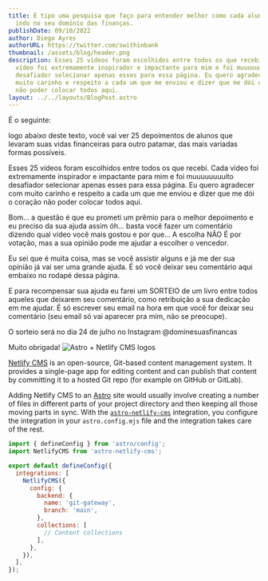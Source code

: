 ```yaml
---
title: É tipo uma pesquisa que faço para entender melhor como cada aluno já está
  indo no seu domínio das finanças.
publishDate: 09/10/2022
author: Diego Ayres
authorURL: https://twitter.com/swithinbank
thumbnail: /assets/blog/header.png
description: Esses 25 vídeos foram escolhidos entre todos os que recebi. Cada
  vídeo foi extremamente inspirador e impactante para mim e foi muuuuuuuuito
  desafiador selecionar apenas esses para essa página. Eu quero agradecer com
  muito carinho e respeito a cada um que me enviou e dizer que me dói o coração
  não poder colocar todos aqui.
layout: ../../layouts/BlogPost.astro
---
```

É o seguinte:

logo abaixo deste texto, você vai ver 25 depoimentos de alunos que levaram suas vidas financeiras para outro patamar, das mais variadas formas possíveis.

Esses 25 vídeos foram escolhidos entre todos os que recebi. Cada vídeo foi extremamente inspirador e impactante para mim e foi muuuuuuuuito desafiador selecionar apenas esses para essa página. Eu quero agradecer com muito carinho e respeito a cada um que me enviou e dizer que me dói o coração não poder colocar todos aqui.

Bom… a questão é que eu prometi um prêmio para o melhor depoimento e eu preciso da sua ajuda assim óh… basta você fazer um comentário dizendo qual vídeo você mais gostou e por que… A escolha NÃO É por votação, mas a sua opinião pode me ajudar a escolher o vencedor.

Eu sei que é muita coisa, mas se você assistir alguns e já me der sua opinião já vai ser uma grande ajuda. É só você deixar seu comentário aqui embaixo no rodapé dessa página.

E para recompensar sua ajuda eu farei um SORTEIO de um livro entre todos aqueles que deixarem seu comentário, como retribuição a sua dedicação em me ajudar. É só escrever seu email na hora em que você for deixar seu comentário (seu email só vai aparecer pra mim, não se preocupe).

O sorteio será no dia 24 de julho no Instagram @dominesuasfinancas

Muito obrigada!
![Astro + Netlify CMS logos](/assets/blog/header.png)

[Netlify CMS](https://www.netlifycms.org/) is an open-source, Git-based content management system. It provides a single-page app for editing content and can publish that content by committing it to a hosted Git repo (for example on GitHub or GitLab).

Adding Netlify CMS to an [Astro](https://astro.build/) site would usually involve creating a number of files in different parts of your project directory and then keeping all those moving parts in sync. With the [`astro-netlify-cms`](https://github.com/delucis/astro-netlify-cms/) integration, you configure the integration in your `astro.config.mjs` file and the integration takes care of the rest.

```javascript
import { defineConfig } from 'astro/config';
import NetlifyCMS from 'astro-netlify-cms';

export default defineConfig({
  integrations: [
    NetlifyCMS({
      config: {
        backend: {
          name: 'git-gateway',
          branch: 'main',
        },
        collections: [
          // Content collections
        ],
      },
    }),
  ],
});
```